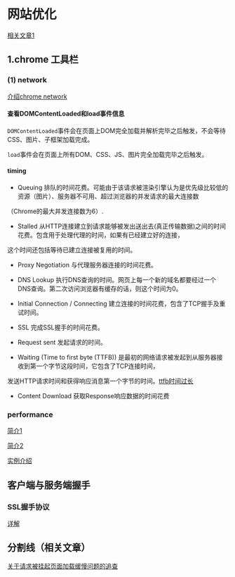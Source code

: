 # 网站优化

[相关文章1](http://zhuchenglin.me/2016-09-23-performance-optimization-in-action/)

## 1.chrome 工具栏

### (1) network 

[介绍chrome network](https://www.cnblogs.com/LibraThinker/p/5981346.html)

#### 查看DOMContentLoaded和load事件信息

`DOMContentLoaded`事件会在页面上DOM完全加载并解析完毕之后触发，不会等待CSS、图片、子框架加载完成。

`load`事件会在页面上所有DOM、CSS、JS、图片完全加载完毕之后触发。

#### timing

* Queuing 排队的时间花费。可能由于该请求被渲染引擎认为是优先级比较低的资源（图片）、服务器不可用、超过浏览器的并发请求的最大连接数

（Chrome的最大并发连接数为6）.

* Stalled 从HTTP连接建立到请求能够被发出送出去(真正传输数据)之间的时间花费。包含用于处理代理的时间，如果有已经建立好的连接，

这个时间还包括等待已建立连接被复用的时间。

* Proxy Negotiation 与代理服务器连接的时间花费。

* DNS Lookup 执行DNS查询的时间。网页上每一个新的域名都要经过一个DNS查询。第二次访问浏览器有缓存的话，则这个时间为0。

* Initial Connection / Connecting 建立连接的时间花费，包含了TCP握手及重试时间。

* SSL 完成SSL握手的时间花费。

* Request sent 发起请求的时间。

* Waiting (Time to first byte (TTFB)) 是最初的网络请求被发起到从服务器接收到第一个字节这段时间，它包含了TCP连接时间，

发送HTTP请求时间和获得响应消息第一个字节的时间。[ttfb时间过长](https://blog.csdn.net/ankeway/article/details/78669044)

* Content Download 获取Response响应数据的时间花费

### performance

[简介1](https://www.jianshu.com/p/b6f87bac5381)

[简介2](https://www.cnblogs.com/zjjing/p/9106111.html)

[实例介绍](https://segmentfault.com/a/1190000011516068?utm_source=tag-newest)

## 客户端与服务端握手

### SSL握手协议

[详解](https://www.cnblogs.com/sunfb/p/3443221.html)

## 分割线（相关文章）

[关于请求被挂起页面加载缓慢问题的追查](http://fex.baidu.com/blog/2015/01/chrome-stalled-problem-resolving-process/)
